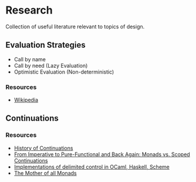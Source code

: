 # Research

Collection of useful literature relevant to topics of design.

## Evaluation Strategies

- Call by name
- Call by need (Lazy Evaluation)
- Optimistic Evaluation (Non-deterministic)

### Resources
- [Wikipedia](https://en.wikipedia.org/wiki/Evaluation_strategy)

## Continuations

### Resources

- [History of Continuations](http://www.cs.ru.nl/~freek/courses/tt-2011/papers/cps/histcont.pdf)
- [From Imperative to Pure-Functional and Back Again: Monads vs. Scoped Continuations](http://blog.paralleluniverse.co/2015/08/07/scoped-continuations/)
- [Implementations of delimited control in OCaml, Haskell, Scheme](http://okmij.org/ftp/continuations/implementations.html)
- [The Mother of all Monads](http://blog.sigfpe.com/2008/12/mother-of-all-monads.html)